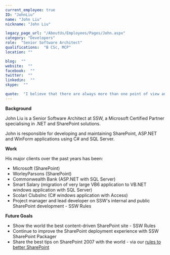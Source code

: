 ```yaml
---
current_employee: true
ID: "JohnLiu"
name: "John Liu"
nickname: "John Liu"

legacy_page_url: "/AboutUs/Employees/Pages/John.aspx"
category: "Developers"
role:  "Senior Software Architect"
qualifications:  "B CSc, MCP"
location: ""

blog:  ""
website:  ""
facebook:  ""
twitter:  ""
linkedin:  ""
skype:  ""

quote:  "I believe that there are always more than one point of view and I listen and learn everyday."
---
```


**Background**

John Liu is a Senior Software Architect at SSW, a Microsoft Certified Partner specialising in .NET and SharePoint solutions. 

John is responsible for developing and maintaining SharePoint, ASP.NET and WinForm applications using C# and SQL Server. 

**Work**

His major clients over the past years has been:

*   Microsoft (SharePoint)
*   WorleyParsons (SharePoint) 
*   Commonwealth Bank (ASP.NET with SQL Server)
*   Smart Salary (migration of very large VB6 application to VB.NET windows application with SQL Server)
*   Scolari ClubsInc (C# windows application with Access)
*   Project manager and lead developer on SSW's internal and public SharePoint development - SSW Rules

**Future Goals**

*   Show the world the best content-driven SharePoint site - SSW Rules
*   Continue to improve the SharePoint deployment experience with SSW SharePoint Packager
*   Share the best tips on SharePoint 2007 with the world - via our [rules to better SharePoint](/Standards/RulesToBetterSharePoint/ "Rules to Better SharePoint")